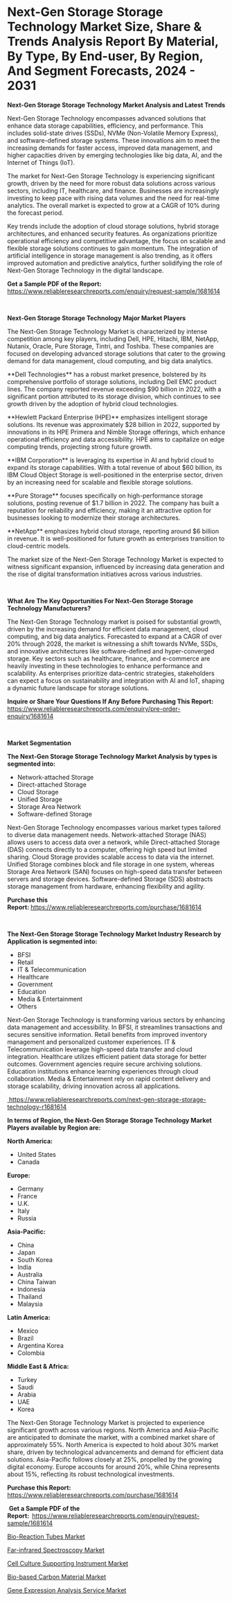 <p><h1>Next-Gen Storage Storage Technology Market Size, Share & Trends Analysis Report By Material, By Type, By End-user, By Region, And Segment Forecasts, 2024 - 2031</h1></p><p><strong>Next-Gen Storage Storage Technology Market Analysis and Latest Trends</strong></p>
<p><p>Next-Gen Storage Technology encompasses advanced solutions that enhance data storage capabilities, efficiency, and performance. This includes solid-state drives (SSDs), NVMe (Non-Volatile Memory Express), and software-defined storage systems. These innovations aim to meet the increasing demands for faster access, improved data management, and higher capacities driven by emerging technologies like big data, AI, and the Internet of Things (IoT).</p><p>The market for Next-Gen Storage Technology is experiencing significant growth, driven by the need for more robust data solutions across various sectors, including IT, healthcare, and finance. Businesses are increasingly investing to keep pace with rising data volumes and the need for real-time analytics. The overall market is expected to grow at a CAGR of 10% during the forecast period. </p><p>Key trends include the adoption of cloud storage solutions, hybrid storage architectures, and enhanced security features. As organizations prioritize operational efficiency and competitive advantage, the focus on scalable and flexible storage solutions continues to gain momentum. The integration of artificial intelligence in storage management is also trending, as it offers improved automation and predictive analytics, further solidifying the role of Next-Gen Storage Technology in the digital landscape.</p></p>
<p><strong>Get a Sample PDF of the Report:&nbsp;</strong> <a href="https://www.reliableresearchreports.com/enquiry/request-sample/1681614?utm_campaign=31&utm_medium=2&utm_source=Github&utm_content=ia&utm_term=12102024&utm_id=next-gen-storage-storage-technology">https://www.reliableresearchreports.com/enquiry/request-sample/1681614</a></p>
<p>&nbsp;</p>
<p><strong>Next-Gen Storage Storage Technology Major Market Players</strong></p>
<p><p>The Next-Gen Storage Technology Market is characterized by intense competition among key players, including Dell, HPE, Hitachi, IBM, NetApp, Nutanix, Oracle, Pure Storage, Tintri, and Toshiba. These companies are focused on developing advanced storage solutions that cater to the growing demand for data management, cloud computing, and big data analytics.</p><p>**Dell Technologies** has a robust market presence, bolstered by its comprehensive portfolio of storage solutions, including Dell EMC product lines. The company reported revenue exceeding $90 billion in 2022, with a significant portion attributed to its storage division, which continues to see growth driven by the adoption of hybrid cloud technologies.</p><p>**Hewlett Packard Enterprise (HPE)** emphasizes intelligent storage solutions. Its revenue was approximately $28 billion in 2022, supported by innovations in its HPE Primera and Nimble Storage offerings, which enhance operational efficiency and data accessibility. HPE aims to capitalize on edge computing trends, projecting strong future growth.</p><p>**IBM Corporation** is leveraging its expertise in AI and hybrid cloud to expand its storage capabilities. With a total revenue of about $60 billion, its IBM Cloud Object Storage is well-positioned in the enterprise sector, driven by an increasing need for scalable and flexible storage solutions.</p><p>**Pure Storage** focuses specifically on high-performance storage solutions, posting revenue of $1.7 billion in 2022. The company has built a reputation for reliability and efficiency, making it an attractive option for businesses looking to modernize their storage architectures.</p><p>**NetApp** emphasizes hybrid cloud storage, reporting around $6 billion in revenue. It is well-positioned for future growth as enterprises transition to cloud-centric models.</p><p>The market size of the Next-Gen Storage Technology Market is expected to witness significant expansion, influenced by increasing data generation and the rise of digital transformation initiatives across various industries.</p></p>
<p>&nbsp;</p>
<p><strong>What Are The Key Opportunities For Next-Gen Storage Storage Technology Manufacturers?</strong></p>
<p><p>The Next-Gen Storage Technology market is poised for substantial growth, driven by the increasing demand for efficient data management, cloud computing, and big data analytics. Forecasted to expand at a CAGR of over 20% through 2028, the market is witnessing a shift towards NVMe, SSDs, and innovative architectures like software-defined and hyper-converged storage. Key sectors such as healthcare, finance, and e-commerce are heavily investing in these technologies to enhance performance and scalability. As enterprises prioritize data-centric strategies, stakeholders can expect a focus on sustainability and integration with AI and IoT, shaping a dynamic future landscape for storage solutions.</p></p>
<p><strong>Inquire or Share Your Questions If Any Before Purchasing This Report:</strong> <a href="https://www.reliableresearchreports.com/enquiry/pre-order-enquiry/1681614?utm_campaign=31&utm_medium=2&utm_source=Github&utm_content=ia&utm_term=12102024&utm_id=next-gen-storage-storage-technology">https://www.reliableresearchreports.com/enquiry/pre-order-enquiry/1681614</a></p>
<p>&nbsp;</p>
<p><strong>Market Segmentation</strong></p>
<p><strong>The Next-Gen Storage Storage Technology Market Analysis by types is segmented into:</strong></p>
<p><ul><li>Network-attached Storage</li><li>Direct-attached Storage</li><li>Cloud Storage</li><li>Unified Storage</li><li>Storage Area Network</li><li>Software-defined Storage</li></ul></p>
<p><p>Next-Gen Storage Technology encompasses various market types tailored to diverse data management needs. Network-attached Storage (NAS) allows users to access data over a network, while Direct-attached Storage (DAS) connects directly to a computer, offering high speed but limited sharing. Cloud Storage provides scalable access to data via the internet. Unified Storage combines block and file storage in one system, whereas Storage Area Network (SAN) focuses on high-speed data transfer between servers and storage devices. Software-defined Storage (SDS) abstracts storage management from hardware, enhancing flexibility and agility.</p></p>
<p><strong>Purchase this Report:&nbsp;</strong><a href="https://www.reliableresearchreports.com/purchase/1681614?utm_campaign=31&utm_medium=2&utm_source=Github&utm_content=ia&utm_term=12102024&utm_id=next-gen-storage-storage-technology">https://www.reliableresearchreports.com/purchase/1681614</a></p>
<p>&nbsp;</p>
<p><strong>The Next-Gen Storage Storage Technology Market Industry Research by Application is segmented into:</strong></p>
<p><ul><li>BFSI</li><li>Retail</li><li>IT & Telecommunication</li><li>Healthcare</li><li>Government</li><li>Education</li><li>Media & Entertainment</li><li>Others</li></ul></p>
<p><p>Next-Gen Storage Technology is transforming various sectors by enhancing data management and accessibility. In BFSI, it streamlines transactions and secures sensitive information. Retail benefits from improved inventory management and personalized customer experiences. IT & Telecommunication leverage high-speed data transfer and cloud integration. Healthcare utilizes efficient patient data storage for better outcomes. Government agencies require secure archiving solutions. Education institutions enhance learning experiences through cloud collaboration. Media & Entertainment rely on rapid content delivery and storage scalability, driving innovation across all applications.</p></p>
<p><a href="https://www.reliableresearchreports.com/next-gen-storage-storage-technology-r1681614?utm_campaign=31&utm_medium=2&utm_source=Github&utm_content=ia&utm_term=12102024&utm_id=next-gen-storage-storage-technology">&nbsp;https://www.reliableresearchreports.com/next-gen-storage-storage-technology-r1681614</a></p>
<p><strong>In terms of Region, the Next-Gen Storage Storage Technology Market Players available by Region are:</strong></p>
<p>
    <p> <strong> North America: </strong>
        <ul>
            <li>United States</li>
            <li>Canada</li>
        </ul>
        </p> 
    <p> <strong> Europe: </strong>
        <ul>
            <li>Germany</li>
            <li>France</li>
            <li>U.K.</li>
            <li>Italy</li>
            <li>Russia</li>
        </ul>
        </p> 
    <p> <strong> Asia-Pacific: </strong>
        <ul>
            <li>China</li>
            <li>Japan</li>
            <li>South Korea</li>
            <li>India</li>
            <li>Australia</li>
            <li>China Taiwan</li>
            <li>Indonesia</li>
            <li>Thailand</li>
            <li>Malaysia</li>
        </ul>
        </p> 
    <p> <strong> Latin America: </strong>
        <ul>
            <li>Mexico</li>
            <li>Brazil</li>
            <li>Argentina Korea</li>
            <li>Colombia</li>
        </ul>
        </p> 
    <p> <strong> Middle East & Africa: </strong>
        <ul>
            <li>Turkey</li>
            <li>Saudi</li>
            <li>Arabia</li>
            <li>UAE</li>
            <li>Korea</li>
        </ul>
    </p>
    </p>
<p><p>The Next-Gen Storage Technology Market is projected to experience significant growth across various regions. North America and Asia-Pacific are anticipated to dominate the market, with a combined market share of approximately 55%. North America is expected to hold about 30% market share, driven by technological advancements and demand for efficient data solutions. Asia-Pacific follows closely at 25%, propelled by the growing digital economy. Europe accounts for around 20%, while China represents about 15%, reflecting its robust technological investments.</p></p>
<p><strong>Purchase this Report: </strong><a href="https://www.reliableresearchreports.com/purchase/1681614?utm_campaign=31&utm_medium=2&utm_source=Github&utm_content=ia&utm_term=12102024&utm_id=next-gen-storage-storage-technology">https://www.reliableresearchreports.com/purchase/1681614</a></p>
<p>&nbsp;<strong>Get a Sample PDF of the Report:&nbsp;&nbsp;</strong><a href="https://www.reliableresearchreports.com/enquiry/request-sample/1681614?utm_campaign=31&utm_medium=2&utm_source=Github&utm_content=ia&utm_term=12102024&utm_id=next-gen-storage-storage-technology">https://www.reliableresearchreports.com/enquiry/request-sample/1681614</a></p>
<p><strong></strong></p>
<p><p><a href="https://github.com/taketakyriffecd/Market-Research-Report-List-1/blob/main/bio-reaction-tubes-market.md?utm_campaign=31&utm_medium=2&utm_source=Github&utm_content=ia&utm_term=12102024&utm_id=next-gen-storage-storage-technology">Bio-Reaction Tubes Market</a></p><p><a href="https://www.linkedin.com/pulse/far-infrared-spectroscopy-market-investigation-industry-evolution-9mpcf?utm_campaign=31&utm_medium=2&utm_source=Github&utm_content=ia&utm_term=12102024&utm_id=next-gen-storage-storage-technology">Far-infrared Spectroscopy Market</a></p><p><a href="https://www.linkedin.com/pulse/why-should-you-invest-cell-culture-supporting-instrument-2szie?utm_campaign=31&utm_medium=2&utm_source=Github&utm_content=ia&utm_term=12102024&utm_id=next-gen-storage-storage-technology">Cell Culture Supporting Instrument Market</a></p><p><a href="https://github.com/shivermasallash/Market-Research-Report-List-1/blob/main/bio-based-carbon-material-market.md?utm_campaign=31&utm_medium=2&utm_source=Github&utm_content=ia&utm_term=12102024&utm_id=next-gen-storage-storage-technology">Bio-based Carbon Material Market</a></p><p><a href="https://www.linkedin.com/pulse/comprehensive-analysis-global-gene-expression-service-market-ojj2e?utm_campaign=31&utm_medium=2&utm_source=Github&utm_content=ia&utm_term=12102024&utm_id=next-gen-storage-storage-technology">Gene Expression Analysis Service Market</a></p></p>